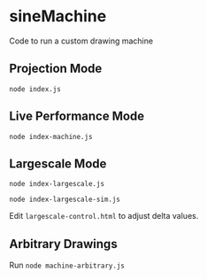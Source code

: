# sineMachine
Code to run a custom drawing machine


## Projection Mode

```
node index.js
```

## Live Performance Mode

```
node index-machine.js
```

## Largescale Mode

```
node index-largescale.js
```

```
node index-largescale-sim.js
```

Edit `largescale-control.html` to adjust delta values.


## Arbitrary Drawings
Run `node machine-arbitrary.js`